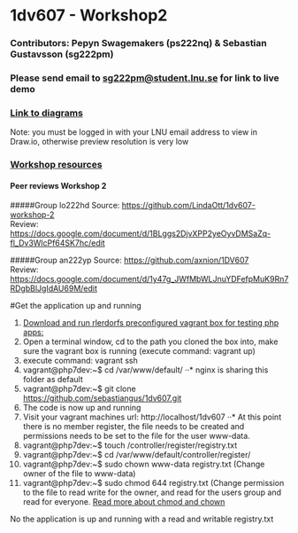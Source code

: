 # 1dv607 - Workshop2

### Contributors: Pepyn Swagemakers (ps222nq) & Sebastian Gustavsson (sg222pm)

### Please send email to sg222pm@student.lnu.se for link to live demo

### [Link to diagrams](https://drive.google.com/file/d/0B4Dl3vAlGIepN25NSlJTT0V3QUU/view?usp=sharing)
Note: you must be logged in with your LNU email address to view in Draw.io, otherwise preview resolution is very low
 
### [Workshop resources](http://coursepress.lnu.se/kurs/objektorienterad-analys-och-design-med-uml/workshops-2/workshop-2-design/)

#### Peer reviews Workshop 2
#####Group lo222hd
Source: https://github.com/LindaOtt/1dv607-workshop-2   
Review: https://docs.google.com/document/d/1BLggs2DjvXPP2yeOyvDMSaZq-fl_Dv3WlcPf64SK7hc/edit

#####Group an222yp
Source: https://github.com/axnion/1DV607   
Review: https://docs.google.com/document/d/1y47g_JWfMbWLJnuYDFefpMuK9Rn7RDgbBlJgIdAU69M/edit


#Get the application up and running
1. [Download and run rlerdorfs preconfigured vagrant box for testing php apps:](https://github.com/rlerdorf/php7dev)
2. Open a terminal window, cd to the path you cloned the box into, make sure the vagrant box is running (execute command: vagrant up)
3. execute command: vagrant ssh 
4. vagrant@php7dev:~$ cd /var/www/default/
··* nginx is sharing this folder as default
5. vagrant@php7dev:~$ git clone https://github.com/sebastiangus/1dv607.git
7. The code is now up and running
6. Visit your vagrant machines url: http://localhost/1dv607
··* At this point there is no member register, the file needs to be created and permissions needs to be set to the file for the user www-data.
6. vagrant@php7dev:~$ touch /controller/register/registry.txt
7. vagrant@php7dev:~$ cd /var/www/default/controller/register/
8. vagrant@php7dev:~$ sudo chown www-data registry.txt (Change owner of the file to www-data)
9. vagrant@php7dev:~$ sudo chmod 644 registry.txt (Change permission to the file to read write for the owner, and read for the users group and read for everyone. [Read more about chmod and chown](http://www.unixtutorial.org/2014/07/difference-between-chmod-and-chown/)

No the application is up and running with a read and writable registry.txt
